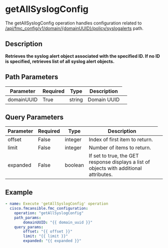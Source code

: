 # getAllSyslogConfig

The getAllSyslogConfig operation handles configuration related to [/api/fmc_config/v1/domain/{domainUUID}/policy/syslogalerts](/paths//api/fmc_config/v1/domain/{domain_uuid}/policy/syslogalerts.md) path.&nbsp;
## Description
**Retrieves the syslog alert object associated with the specified ID. If no ID is specified, retrieves list of all syslog alert objects.**

## Path Parameters
| Parameter | Required | Type | Description |
| --------- | -------- | ---- | ----------- |
| domainUUID | True | string <td colspan=3> Domain UUID |

## Query Parameters
| Parameter | Required | Type | Description |
| --------- | -------- | ---- | ----------- |
| offset | False | integer <td colspan=3> Index of first item to return. |
| limit | False | integer <td colspan=3> Number of items to return. |
| expanded | False | boolean <td colspan=3> If set to true, the GET response displays a list of objects with additional attributes. |

## Example
```yaml
- name: Execute 'getAllSyslogConfig' operation
  cisco.fmcansible.fmc_configuration:
    operation: "getAllSyslogConfig"
    path_params:
        domainUUID: "{{ domain_uuid }}"
    query_params:
        offset: "{{ offset }}"
        limit: "{{ limit }}"
        expanded: "{{ expanded }}"

```